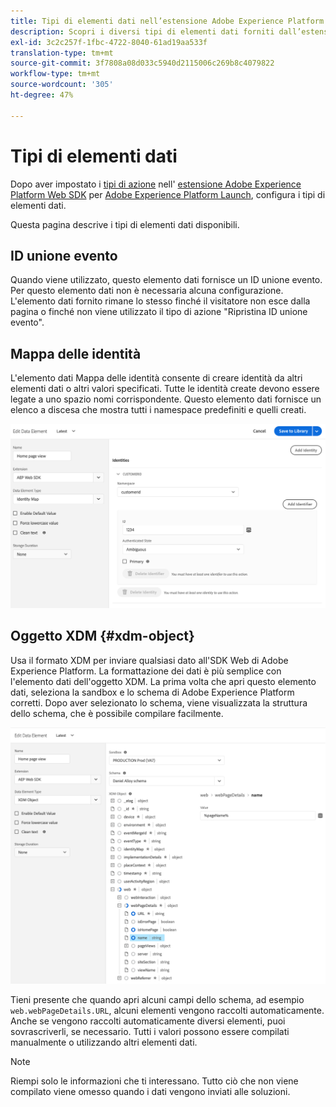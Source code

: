 ```yaml
---
title: Tipi di elementi dati nell’estensione Adobe Experience Platform Web SDK
description: Scopri i diversi tipi di elementi dati forniti dall’estensione Adobe Experience Platform Web SDK in Adobe Experience Platform Launch.
exl-id: 3c2c257f-1fbc-4722-8040-61ad19aa533f
translation-type: tm+mt
source-git-commit: 3f7808a08d033c5940d2115006c269b8c4079822
workflow-type: tm+mt
source-wordcount: '305'
ht-degree: 47%

---
```


# Tipi di elementi dati

Dopo aver impostato i [tipi di azione](action-types.md) nell&#39; [estensione Adobe Experience Platform Web SDK](web-sdk-extension.md) per [Adobe Experience Platform Launch](https://experienceleague.adobe.com/docs/launch.html), configura i tipi di elementi dati.

Questa pagina descrive i tipi di elementi dati disponibili.

## ID unione evento

Quando viene utilizzato, questo elemento dati fornisce un ID unione evento. Per questo elemento dati non è necessaria alcuna configurazione. L&#39;elemento dati fornito rimane lo stesso finché il visitatore non esce dalla pagina o finché non viene utilizzato il tipo di azione &quot;Ripristina ID unione evento&quot;.

## Mappa delle identità

L&#39;elemento dati Mappa delle identità consente di creare identità da altri elementi dati o altri valori specificati. Tutte le identità create devono essere legate a uno spazio nomi corrispondente. Questo elemento dati fornisce un elenco a discesa che mostra tutti i namespace predefiniti e quelli creati.

![](./assets/identity-map-data-element.png)

## Oggetto XDM {#xdm-object}

Usa il formato XDM per inviare qualsiasi dato all&#39;SDK Web di Adobe Experience Platform. La formattazione dei dati è più semplice con l&#39;elemento dati dell&#39;oggetto XDM. La prima volta che apri questo elemento dati, seleziona la sandbox e lo schema di Adobe Experience Platform corretti. Dopo aver selezionato lo schema, viene visualizzata la struttura dello schema, che è possibile compilare facilmente.

![](./assets/XDM-object.png)

Tieni presente che quando apri alcuni campi dello schema, ad esempio `web.webPageDetails.URL`, alcuni elementi vengono raccolti automaticamente. Anche se vengono raccolti automaticamente diversi elementi, puoi sovrascriverli, se necessario. Tutti i valori possono essere compilati manualmente o utilizzando altri elementi dati.

>[!NOTE]
>
>Riempi solo le informazioni che ti interessano. Tutto ciò che non viene compilato viene omesso quando i dati vengono inviati alle soluzioni.
